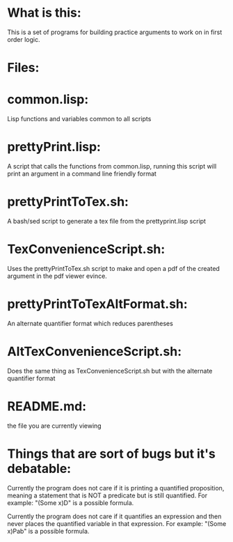 # What is this: 
This is a set of programs for building practice arguments to work on in first order logic.
# Files:
# common.lisp: 
Lisp functions and variables common to all scripts
# prettyPrint.lisp: 
A script that calls the functions from common.lisp, running this script will print an argument in a command line friendly format
# prettyPrintToTex.sh: 
A bash/sed script to generate a tex file from the prettyprint.lisp script
# TexConvenienceScript.sh: 
Uses the prettyPrintToTex.sh script to make and open a pdf of the created argument in the pdf viewer evince.
# prettyPrintToTexAltFormat.sh: 
An alternate quantifier format which reduces parentheses
# AltTexConvenienceScript.sh: 
Does the same thing as TexConvenienceScript.sh but with the alternate quantifier format
# README.md: 
the file you are currently viewing

# Things that are sort of bugs but it's debatable:

Currently the program does not care if it is printing a quantified proposition, meaning a statement that is NOT a predicate but is still quantified. 
For example: "(Some x)D" is a possible formula.

Currently the program does not care if it quantifies an expression and then never places the quantified variable in that expression. 
For example: "(Some x)Pab" is a possible formula.
